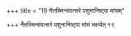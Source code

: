 +++
title = "19 नैतस्मिन्संवत्सरे पशुनानिष्ट्वा मांसम्"

+++
नैतस्मिन्संवत्सरे पशुनानिष्ट्वा मांसं भक्षयेत् १९